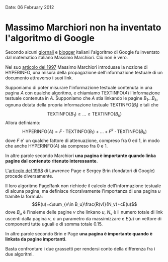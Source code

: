 Date: 06 February 2012

# Massimo Marchiori non ha inventato l'algoritmo di Google #

Secondo alcuni [giornali][] e [blogger][] italiani l'algoritmo di Google fu inventato dal matematico italiano Massimo Marchiori. Ciò non è vero.

Nel suo [articolo del 1997][] Massimo Marchiori introdusse la nozione di $\text{HYPERINFO}$, una misura della propagazione dell'informazione testuale di un documento attraverso i suoi link.

Supponiamo di poter misurare l'informazione testuale contenuta in una pagina $A$ con qualche algoritmo, e chiamiamo $\text{TEXTINFO}(A)$ l'informazione testuale contenuta in $A$. Supponiamo che $A$ stia linkando le pagine $B_1\dots B_k$, ognuna dotata della propria informazione testuale $\text{TEXTINFO}(B_i)$ e tali che $$\text{TEXTINFO}(B_1)\ge\dots\ge\text{TEXTINFO}(B_k)$$ Allora definiamo:
$$\text{HYPERINFO}(A) = F \cdot \text{TEXTINFO}(B_1) + \dots + F^ {k} \cdot \text{TEXTINFO}(B_k)$$ dove $F$ e' un qualche fattore di attenuazione, compreso fra $0$ ed $1$, in modo che anche $\text{HYPERINFO}(A)$ sia compreso fra $0$ e $1$.

In altre parole secondo Marchiori **una pagina è importante quando linka pagine dal contenuto ritenuto interessante**.

L'[articolo del 1998][] di Lawrence Page e Sergey Brin (fondatori di Google) procede diversamente.

Il loro algoritmo PageRank non richiede il calcolo dell'informazione testuale di alcuna pagina, ma definisce ricorsivamente l'importanza di una pagina $u$ tramite la formula: $$R(u)=c\sum_{v\in B_u}\frac{R(v)}{N_v}+cE(u)$$
dove $B_u$ è l'insieme delle pagine $v$ che linkano $u$, $N_v$ è il numero totale di link uscenti dalla pagina $v$, $c$ un parametro da massimizzare e $E(u)$ un vettore di componenti tutte uguali e di somma totale $0.15$.

In altre parole secondo Brin e Page **una pagina è importante quando è linkata da pagine importanti**.

Basta confrontare i due grassetti per rendersi conto della differenza fra i due algoritmi.

[giornali]: http://www.corriere.it/scienze_e_tecnologie/12_febbraio_06/volunia-motore-ricerca-caprara_95eeca66-50cb-11e1-aa9f-fca1e0292c07.shtml

[blogger]: http://hardwaregadget.blogosfere.it/2012/02/volunia-la-presentazione-rispettato-il-paradigma-di-steve-jobs.html

[articolo del 1997]: http://www.w3.org/People/Massimo/papers/WWW6/

[articolo del 1998]: http://ilpubs.stanford.edu:8090/422/1/1999-66.pdf